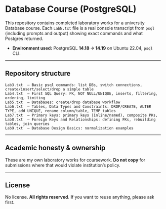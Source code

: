 # Database Course (PostgreSQL)

This repository contains completed laboratory works for a university Database course. Each `LabN.txt` file is a real console transcript from `psql` (including prompts and output) showing exact commands and what Postgres returned.

* **Environment used:** PostgreSQL **14.18 → 14.19** on Ubuntu 22.04, `psql` CLI.


---

## Repository structure

```
Lab3.txt  — Basic psql commands: list DBs, switch connections, create/insert/select/drop a simple table
Lab4.txt  — First SQL Query: PK, NOT NULL/UNIQUE, inserts, filtering, ordering, limiting
Lab5.txt  — Databases: create/drop database workflow
Lab6.txt  — Tables, Data Types and Constraints: DROP/CREATE, ALTER TYPE, add UNIQUE, rename column/table, TEMP tables
Lab7.txt  — Primary keys: primary keys (inline/named), composite PKs, 
Lab8.txt  — Foreign Keys and Relationships: defining FKs, rebuilding tables, join queries
Lab9.txt  — Database Design Basics: normalization examples
```

---

## Academic honesty & ownership

These are my own laboratory works for coursework. **Do not copy** for submissions where that would violate institution’s policy.

---

## License

No license. **All rights reserved.** If you want to reuse anything, please ask first.
